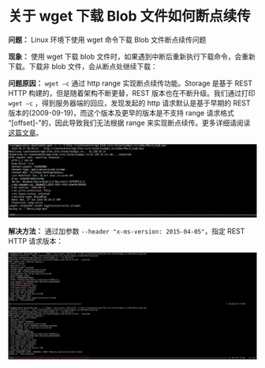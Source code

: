 <properties
	pageTitle="关于 wget 下载 Blob 文件如何断点续传"
	description="关于 wget 下载 Blob 文件如何断点续传。"
	services="storage"
	documentationCenter=""
	authors=""
	manager=""
	editor=""
	tags="wget,blob文件,断点续传"/>

<tags
	ms.service="storage"
	ms.date="10/126/2016"
	wacn.date="10/126/2016"/>


# 关于 wget 下载 Blob 文件如何断点续传 #

**问题：**
Linux 环境下使用 wget 命令下载 Blob 文件断点续传问题

**现象：**
使用 wget 下载 blob 文件时，如果遇到中断后重新执行下载命令，会重新下载。下载非 blob 文件，会从断点处继续下载：

**问题原因：** 
`wget –c` 通过 http range 实现断点续传功能。Storage  是基于 REST HTTP 构建的，但是随着架构不断更替，REST 版本也在不断升级。我们通过打印 `wget –c` ，得到服务器端的回应，发现发起的 http 请求默认是基于早期的 REST 版本的(2009-09-19)，而这个版本及更早的版本是不支持 range 请求格式 “[offset]-”的，因此导致我们无法根据 range 来实现断点续传。更多详细请阅读[这篇文章](https://msdn.microsoft.com/zh-cn/library/dd894041.aspx "https://msdn.microsoft.com/zh-cn/library/dd894041.aspx")。 

![REST 版本](media/aog-storage-blob-wget-download-offset/wget-rest-version.png "REST 版本")

**解决方法：**
通过加参数 `--header "x-ms-version: 2015-04-05"`，指定 REST HTTP 请求版本：

![REST HTTP 请求](media/aog-storage-blob-wget-download-offset/wget-rest-http-request.png "REST HTTP 请求")

